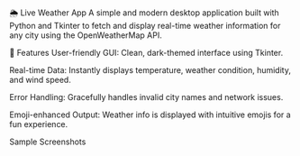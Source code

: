 🌦️ Live Weather App
A simple and modern desktop application built with Python and Tkinter to fetch and display real-time weather information for any city using the OpenWeatherMap API.

🚀 Features
User-friendly GUI: Clean, dark-themed interface using Tkinter.

Real-time Data: Instantly displays temperature, weather condition, humidity, and wind speed.

Error Handling: Gracefully handles invalid city names and network issues.

Emoji-enhanced Output: Weather info is displayed with intuitive emojis for a fun experience.

Sample Screenshots
